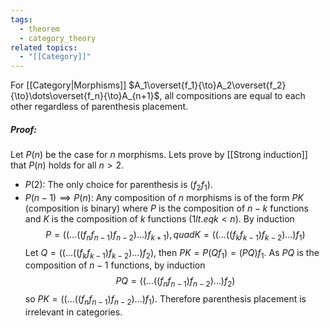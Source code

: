 ```yaml
---
tags:
  - theorem
  - category_theory
related topics:
  - "[[Category]]"
---
```

For [[Category|Morphisms]] $A_1\overset{f_1}{\to}A_2\overset{f_2}{\to}\dots\overset{f_n}{\to}A_{n+1}$, all compositions are equal to each other regardless of parenthesis placement.
##### Proof:
Let $P(n)$ be the case for $n$ morphisms. Lets prove by [[Strong induction]] that $P(n)$ holds for all $n>2$.
- $P(2)$:
	The only choice for parenthesis is $(f_2 f_1)$.
- $P(n-1)\implies P(n)$:
	Any composition of $n$ morphisms is of the form $PK$ (composition is binary) where $P$ is the composition of $n-k$ functions and $K$ is the composition of $k$ functions ($1 lt.eq k< n$). By induction$$
	P=((\dots((f_{n}f_{n-1})f_{n-2})\dots)f_{k+1}), quad K=((\dots((f_k f_{k-1})f_{k-2})\dots) f_1)
	$$Let $Q=((\dots((f_{k}f_{k-1})f_{k-2})\dots)f_{2})$, then $PK=P(Q f_1)= (PQ)f_1$. As $PQ$ is the composition of $n-1$ functions, by induction$$
		PQ = ((\dots((f_{n}f_{n-1})f_{n-2})\dots)f_{2})
	$$so $PK=((\dots((f_{n}f_{n-1})f_{n-2})\dots)f_{1})$.
Therefore parenthesis placement is irrelevant in categories.